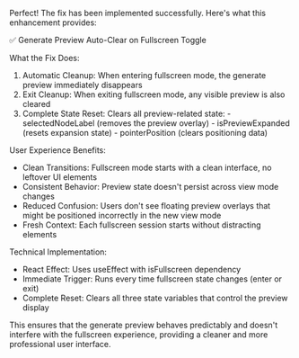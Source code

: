 Perfect! The fix has been implemented successfully. Here's what this enhancement provides:

  ✅ Generate Preview Auto-Clear on Fullscreen Toggle

  What the Fix Does:

  1. Automatic Cleanup: When entering fullscreen mode, the generate preview immediately disappears
  2. Exit Cleanup: When exiting fullscreen mode, any visible preview is also cleared
  3. Complete State Reset: Clears all preview-related state:
    - selectedNodeLabel (removes the preview overlay)
    - isPreviewExpanded (resets expansion state)
    - pointerPosition (clears positioning data)

  User Experience Benefits:

  - Clean Transitions: Fullscreen mode starts with a clean interface, no leftover UI elements
  - Consistent Behavior: Preview state doesn't persist across view mode changes
  - Reduced Confusion: Users don't see floating preview overlays that might be positioned incorrectly in the new view mode
  - Fresh Context: Each fullscreen session starts without distracting elements

  Technical Implementation:

  - React Effect: Uses useEffect with isFullscreen dependency
  - Immediate Trigger: Runs every time fullscreen state changes (enter or exit)
  - Complete Reset: Clears all three state variables that control the preview display

  This ensures that the generate preview behaves predictably and doesn't interfere with the fullscreen experience, providing a cleaner and more professional user
  interface.
